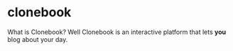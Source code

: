 # clonebook
What is Clonebook? Well Clonebook is an interactive platform that lets **you** blog about your day.
